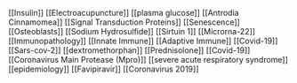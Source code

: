 [[Insulin]]
[[Electroacupuncture]]
[[plasma glucose]]
[[Antrodia Cinnamomea]]
[[Signal Transduction Proteins]]
[[Senescence]]
[[Osteoblasts]]
[[Sodium Hydrosulfide]]
[[Sirtuin 1]]
[[Microrna-22]]
[[Immunopathology]]
[[Innate Immune]]
[[Adaptive Immune]]
[[Covid-19]]
[[Sars-cov-2]]
[[dextromethorphan]]
[[Prednisolone]]
[[Covid-19]]
[[Coronavirus Main Protease (Mpro)]]
[[severe acute respiratory syndrome]]
[[epidemiology]]
[[Favipiravir]]
[[Coronavirus 2019]]
